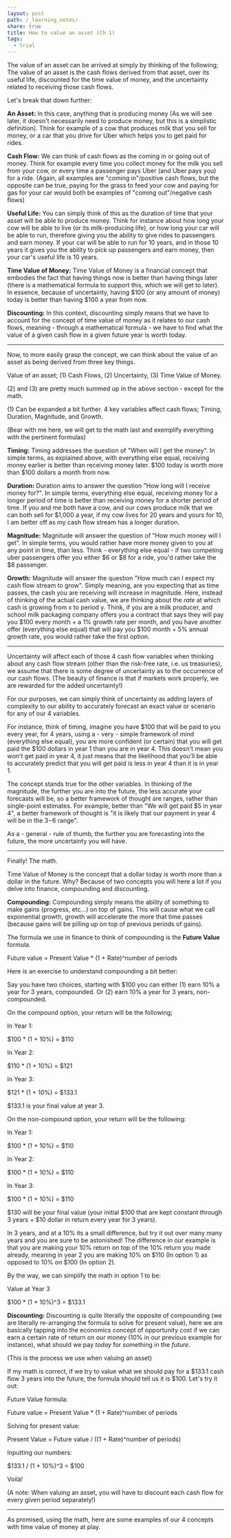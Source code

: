 ```yaml
---
layout: post
path: /_learning_notes/
share: true
title: How to value an asset (Ch 1)
tags:
  - trial
---
```


The value of an asset can be arrived at simply by thinking of the following; The value of an asset is the cash flows derived from that asset, over its useful life, discounted for the time value of money, and the uncertainty related to receiving those cash flows. 

Let's break that down further: 

**An Asset:** In this case, anything that is producing money (As we will see later, it doesn't necessarily need to produce money, but this is a simplistic definition). Think for example of a cow that produces milk that you sell for money, or a car that you drive for Uber which helps you to get paid for rides.

**Cash Flow:** We can think of cash flows as the coming in or going out of money. Think for example every time you collect money for the milk you sell from your cow, or every time a passenger pays Uber (and Uber pays you) for a ride. (Again, all examples are "coming in"/positive cash flows, but the opposite can be true, paying for the grass to feed your cow and paying for gas for your car would both be examples of "coming out"/negative cash flows)

**Useful Life:** You can simply think of this as the duration of time that your asset will be able to produce money. Think for instance about how long your cow will be able to live (or its milk-producing life), or how long your car will be able to run, therefore giving you the ability to give rides to passengers and earn money. If your car will be able to run for 10 years, and in those 10 years it gives you the ability to pick up passengers and earn money, then your car's useful life is 10 years.

**Time Value of Money:** Time Value of Money is a financial concept that embodies the fact that having things now is better than having things later (there is a mathematical formula to support this, which we will get to later). In essence, because of uncertainty, having $100 (or any amount of money) today is better than having $100 a year from now. 

**Discounting:** In this context, discounting simply means that we have to account for the concept of time value of money as it relates to our cash flows, meaning - through a mathematical formula - we have to find what the value of a given cash flow in a given future year is worth today. 

---

Now, to more easily grasp the concept, we can think about the value of an asset as being derived from three key things. 

Value of an asset; (1) Cash Flows, (2) Uncertainty, (3) Time Value of Money. 

(2) and (3) are pretty much summed up in the above section - except for the math. 

(1) Can be expanded a bit further. 4 key variables affect cash flows; Timing, Duration, Magnitude, and Growth. 

(Bear with me here, we will get to the math last and exemplify everything with the pertinent formulas)

**Timing:** Timing addresses the question of "When will I get the money". In simple terms, as explained above, with everything else equal, receiving money earlier is better than receiving money later. $100 today is worth more than $100 dollars a month from now.

**Duration:** Duration aims to answer the question "How long will I receive money for?". In simple terms, everything else equal, receiving money for a longer period of time is better than receiving money for a shorter period of time. If you and me both have a cow, and our cows produce milk that we can both sell for $1,000 a year, if my cow lives for 20 years and yours for 10, I am better off as my cash flow stream has a longer duration. 

**Magnitude:** Magnitude will answer the question of "How much money will I get". In simple terms, you would rather have more money given to you at any point in time, than less. Think - everything else equal - if two competing uber passengers offer you either $6 or $8 for a ride, you'd rather take the $8 passenger. 

**Growth:** Magnitude will answer the question "How much can I expect my cash flow stream to grow". Simply meaning, are you expecting that as time passes, the cash you are receiving will increase in magnitude. Here, instead of thinking of the actual cash value, we are thinking about the *rate* at which cash is growing from x to period y. Think, if you are a milk producer, and school milk packaging company offers you a contract that says they will pay you $100 every month + a 1% growth rate per month, and you have another offer (everything else equal) that will pay you $100 month + 5% annual growth rate, you would rather take the first option. 

---

Uncertainty will affect each of those 4 cash flow variables when thinking about any cash flow stream (other than the risk-free rate, i.e. us treasuries), we assume that there is some degree of uncertainty as to the occurrence of our cash flows. (The beauty of finance is that if markets work properly, we are rewarded for the added uncertainty!)

For our purposes, we can simply think of uncertainty as adding layers of complexity to our ability to accurately forecast an exact value or scenario for any of our 4 variables. 

For instance, think of timing, imagine you have $100 that will be paid to you every year, for 4 years, using a - very - simple framework of mind (everything else equal), you are more confident (or certain) that you will get paid the $100 dollars in year 1 than you are in year 4. This doesn't mean you won't get paid in year 4, it just means that the likelihood that you'll be able to accurately predict that you will get paid is less in year 4 than it is in year 1. 

The concept stands true for the other variables. In thinking of the magnitude, the further you are into the future, the less accurate your forecasts will be, so a better framework of thought are ranges, rather than single-point estimates. For example, better than "We will get paid $5 in year 4", a better framework of thought is "it is likely that our payment in year 4 will be in the $3-$6 range". 

As a - general - rule of thumb, the further you are forecasting into the future, the more uncertainty you will have. 

---

Finally! The math. 

Time Value of Money is the concept that a dollar today is worth more than a dollar in the future. Why? Because of two concepts you will here a lot if you delve into finance, compounding and discounting. 

**Compounding:** Compounding simply means the ability of something to make gains (progress, etc...) on top of gains. This will cause what we call exponential growth, growth will accelerate the more that time passes (because gains will be pilling up on top of previous periods of gains). 

The formula we use in finance to think of compounding is the **Future Value** formula. 

Future value = Present Value * (1 + Rate)^number of periods

Here is an exercise to understand compounding a bit better: 

Say you have two choices, starting with $100 you can either (1) earn 10% a year for 3 years, compounded. Or (2) earn 10% a year for 3 years, non-compounded. 

On the compound option, your return will be the following; 

In Year 1: 

$100 * (1 + 10%) = $110 

In Year 2: 

$110 * (1 + 10%) = $121

In Year 3: 

$121 * (1 + 10%) = $133.1

$133.1 is your final value at year 3.

On the non-compound option, your return will be the following:

In Year 1: 

$100 * (1 + 10%) = $110 

In Year 2: 

$100 * (1 + 10%) = $110 

In Year 3: 

$100 * (1 + 10%) = $110 

$130 will be your final value (your initial $100 that are kept constant through 3 years + $10 dollar in return every year for 3 years). 

In 3 years, and at a 10% its a small difference, but try it out over many many years and you are sure to be astonished! The difference in our example is that you are making your 10% return on top of the 10% return you made already, meaning in year 2 you are making 10% on $110 (In option 1) as opposed to 10% on $100 (In option 2). 

By the way, we can simplify the math in option 1 to be: 

Value at Year 3

$100 * (1 + 10%)^3 = $133.1

**Discounting:** Discounting is quite literally the opposite of compounding (we are literally re-arranging the formula to solve for present value), here we are basically tapping into the economics concept of opportunity cost if we can earn a certain rate of return on our money (10% in our previous example for instance), what should we pay *today* for something in the *future*. 

(This is the process we use when valuing an asset)

If my math is correct, if we try to value what we should pay for a $133.1 cash flow 3 years into the future, the formula should tell us it is $100. Let's try it out: 

Future Value formula: 

Future value = Present Value * (1 + Rate)^number of periods

Solving for present value: 

Present Value = Future value /  ((1 + Rate)^number of periods)

Inputting our numbers: 

$133.1 / (1 + 10%)^3 = $100 

Voilà!

(A note: When valuing an asset, you will have to discount each cash flow for every given period separately!)

---

As promised, using the math, here are some examples of our 4 concepts with time value of money at play. 



